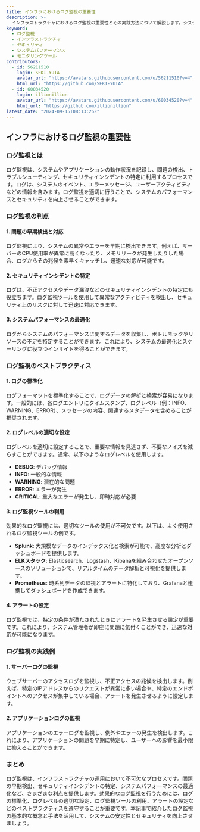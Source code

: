 ```yaml
---
title: インフラにおけるログ監視の重要性
description: >-
  インフラストラクチャにおけるログ監視の重要性とその実践方法について解説します。システムのパフォーマンスとセキュリティの向上に不可欠なログ監視の基本的な概念とベストプラクティスを紹介します。
keyword:
  - ログ監視
  - インフラストラクチャ
  - セキュリティ
  - システムパフォーマンス
  - モニタリングツール
contributors:
  - id: 56211510
    login: SEKI-YUTA
    avatar_url: "https://avatars.githubusercontent.com/u/56211510?v=4"
    html_url: "https://github.com/SEKI-YUTA"
  - id: 60034520
    login: illionillion
    avatar_url: "https://avatars.githubusercontent.com/u/60034520?v=4"
    html_url: "https://github.com/illionillion"
latest_date: "2024-09-15T08:13:26Z"
---
```


## インフラにおけるログ監視の重要性

### ログ監視とは

ログ監視は、システムやアプリケーションの動作状況を記録し、問題の検出、トラブルシューティング、セキュリティインシデントの特定に利用するプロセスです。ログは、システムのイベント、エラーメッセージ、ユーザーアクティビティなどの情報を含みます。ログ監視を適切に行うことで、システムのパフォーマンスとセキュリティを向上させることができます。

### ログ監視の利点

#### 1. 問題の早期検出と対応

ログ監視により、システムの異常やエラーを早期に検出できます。例えば、サーバーのCPU使用率が異常に高くなったり、メモリリークが発生したりした場合、ログからその兆候を素早くキャッチし、迅速な対応が可能です。

#### 2. セキュリティインシデントの特定

ログは、不正アクセスやデータ漏洩などのセキュリティインシデントの特定にも役立ちます。ログ監視ツールを使用して異常なアクティビティを検出し、セキュリティ上のリスクに対して迅速に対応できます。

#### 3. システムパフォーマンスの最適化

ログからシステムのパフォーマンスに関するデータを収集し、ボトルネックやリソースの不足を特定することができます。これにより、システムの最適化とスケーリングに役立つインサイトを得ることができます。

### ログ監視のベストプラクティス

#### 1. ログの標準化

ログフォーマットを標準化することで、ログデータの解析と検索が容易になります。一般的には、各ログエントリにタイムスタンプ、ログレベル（例：INFO、WARNING、ERROR）、メッセージの内容、関連するメタデータを含めることが推奨されます。

#### 2. ログレベルの適切な設定

ログレベルを適切に設定することで、重要な情報を見逃さず、不要なノイズを減らすことができます。通常、以下のようなログレベルを使用します。

- **DEBUG**: デバッグ情報
- **INFO**: 一般的な情報
- **WARNING**: 潜在的な問題
- **ERROR**: エラーが発生
- **CRITICAL**: 重大なエラーが発生し、即時対応が必要

#### 3. ログ監視ツールの利用

効果的なログ監視には、適切なツールの使用が不可欠です。以下は、よく使用されるログ監視ツールの例です。

- **Splunk**: 大規模なデータのインデックス化と検索が可能で、高度な分析とダッシュボードを提供します。
- **ELKスタック**: Elasticsearch、Logstash、Kibanaを組み合わせたオープンソースのソリューションで、リアルタイムのデータ解析と可視化を提供します。
- **Prometheus**: 時系列データの監視とアラートに特化しており、Grafanaと連携してダッシュボードを作成できます。

#### 4. アラートの設定

ログ監視では、特定の条件が満たされたときにアラートを発生させる設定が重要です。これにより、システム管理者が即座に問題に気付くことができ、迅速な対応が可能になります。

### ログ監視の実践例

#### 1. サーバーログの監視

ウェブサーバーのアクセスログを監視し、不正アクセスの兆候を検出します。例えば、特定のIPアドレスからのリクエストが異常に多い場合や、特定のエンドポイントへのアクセスが集中している場合、アラートを発生させるように設定します。

#### 2. アプリケーションログの監視

アプリケーションのエラーログを監視し、例外やエラーの発生を検出します。これにより、アプリケーションの問題を早期に特定し、ユーザーへの影響を最小限に抑えることができます。

### まとめ

ログ監視は、インフラストラクチャの運用において不可欠なプロセスです。問題の早期検出、セキュリティインシデントの特定、システムパフォーマンスの最適化など、さまざまな利点を提供します。効果的なログ監視を行うためには、ログの標準化、ログレベルの適切な設定、ログ監視ツールの利用、アラートの設定などのベストプラクティスを遵守することが重要です。本記事で紹介したログ監視の基本的な概念と手法を活用して、システムの安定性とセキュリティを向上させましょう。
